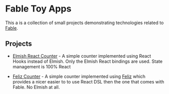 # Fable Toy Apps

This a is a collection of small projects demonstrating technologies related to [Fable](https://fable.io/).

## Projects

* [Elmish React Counter](elmish-react-counter) - A simple counter implemented using React Hooks instead of Elmish. Only the Elmish React bindings are used. State management is 100% React

* [Feliz Counter](feliz-counter) - A simple counter implemented using [Feliz](https://github.com/Zaid-Ajaj/Feliz) which provides a nicer easier to to use React DSL then the one that comes with Fable. No Elmish at all.